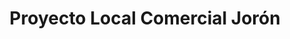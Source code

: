 ---
title: "Proyecto Local Comercial Jorón"
url: /san-francisco-de-dos-rios/proyecto-local-comercial-joron/
shop: Supermarkt
---